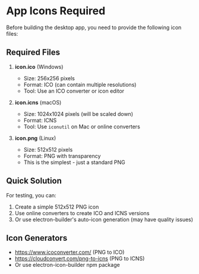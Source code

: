 # App Icons Required

Before building the desktop app, you need to provide the following icon files:

## Required Files

1. **icon.ico** (Windows)
   - Size: 256x256 pixels
   - Format: ICO (can contain multiple resolutions)
   - Tool: Use an ICO converter or icon editor

2. **icon.icns** (macOS)
   - Size: 1024x1024 pixels (will be scaled down)
   - Format: ICNS
   - Tool: Use `iconutil` on Mac or online converters

3. **icon.png** (Linux)
   - Size: 512x512 pixels
   - Format: PNG with transparency
   - This is the simplest - just a standard PNG

## Quick Solution

For testing, you can:
1. Create a simple 512x512 PNG icon
2. Use online converters to create ICO and ICNS versions
3. Or use electron-builder's auto-icon generation (may have quality issues)

## Icon Generators
- https://www.icoconverter.com/ (PNG to ICO)
- https://cloudconvert.com/png-to-icns (PNG to ICNS)
- Or use electron-icon-builder npm package